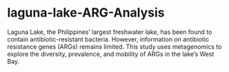 # laguna-lake-ARG-Analysis
Laguna Lake, the Philippines’ largest freshwater lake, has been found to contain antibiotic-resistant bacteria. However, information on antibiotic resistance genes (ARGs) remains limited. This study uses metagenomics to explore the diversity, prevalence, and mobility of ARGs in the lake’s West Bay.
